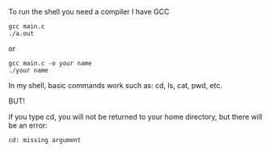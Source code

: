 To run the shell you need a compiler I have GCC

```
gcc main.c
./a.out
```
or

```
gcc main.c -o your name
./your name
```
In my shell, basic commands work such as:
cd, ls, cat, pwd, etc.

BUT!

if you type cd, you will not be returned to your home directory, but there will be an error:

```
cd: missing argument
```
